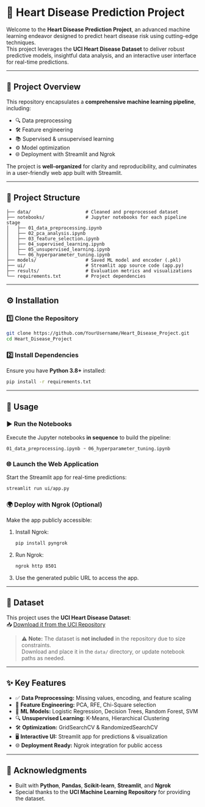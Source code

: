 
# 💓 Heart Disease Prediction Project

Welcome to the **Heart Disease Prediction Project**, an advanced machine learning endeavor designed to predict heart disease risk using cutting-edge techniques.  
This project leverages the **UCI Heart Disease Dataset** to deliver robust predictive models, insightful data analysis, and an interactive user interface for real-time predictions.

---

## 📌 Project Overview

This repository encapsulates a **comprehensive machine learning pipeline**, including:

- 🔍 Data preprocessing
- 🛠️ Feature engineering
- 📚 Supervised & unsupervised learning
- ⚙️ Model optimization
- 🌐 Deployment with Streamlit and Ngrok

The project is **well-organized** for clarity and reproducibility, and culminates in a user-friendly web app built with Streamlit.

---

## 📁 Project Structure

```
├── data/                    # Cleaned and preprocessed dataset
├── notebooks/               # Jupyter notebooks for each pipeline stage
│   ├── 01_data_preprocessing.ipynb
│   ├── 02_pca_analysis.ipynb
│   ├── 03_feature_selection.ipynb
│   ├── 04_supervised_learning.ipynb
│   ├── 05_unsupervised_learning.ipynb
│   └── 06_hyperparameter_tuning.ipynb
├── models/                  # Saved ML model and encoder (.pkl)
├── ui/                      # Streamlit app source code (app.py)
├── results/                 # Evaluation metrics and visualizations
└── requirements.txt         # Project dependencies
```

---

## ⚙️ Installation

### 1️⃣ Clone the Repository
```bash
git clone https://github.com/YourUsername/Heart_Disease_Project.git
cd Heart_Disease_Project
```

### 2️⃣ Install Dependencies
Ensure you have **Python 3.8+** installed:
```bash
pip install -r requirements.txt
```

---

## 🚀 Usage

### ▶️ Run the Notebooks
Execute the Jupyter notebooks **in sequence** to build the pipeline:

```text
01_data_preprocessing.ipynb ➝ 06_hyperparameter_tuning.ipynb
```

### 🌐 Launch the Web Application
Start the Streamlit app for real-time predictions:
```bash
streamlit run ui/app.py
```

### 🌍 Deploy with Ngrok (Optional)
Make the app publicly accessible:

1. Install Ngrok:
   ```bash
   pip install pyngrok
   ```
2. Run Ngrok:
   ```bash
   ngrok http 8501
   ```
3. Use the generated public URL to access the app.

---

## 🧠 Dataset

This project uses the **UCI Heart Disease Dataset**:  
📥 [Download it from the UCI Repository](https://archive.ics.uci.edu/dataset/45/heart+disease)

> ⚠️ **Note:** The dataset is **not included** in the repository due to size constraints.  
Download and place it in the `data/` directory, or update notebook paths as needed.

---

## ✨ Key Features

- ✅ **Data Preprocessing:** Missing values, encoding, and feature scaling  
- 🧬 **Feature Engineering:** PCA, RFE, Chi-Square selection  
- 🤖 **ML Models:** Logistic Regression, Decision Trees, Random Forest, SVM  
- 🔍 **Unsupervised Learning:** K-Means, Hierarchical Clustering  
- 🛠️ **Optimization:** GridSearchCV & RandomizedSearchCV  
- 🖥️ **Interactive UI:** Streamlit app for predictions & visualization  
- 🌐 **Deployment Ready:** Ngrok integration for public access  

---

## 🙏 Acknowledgments

- Built with **Python**, **Pandas**, **Scikit-learn**, **Streamlit**, and **Ngrok**
- Special thanks to the **UCI Machine Learning Repository** for providing the dataset.
